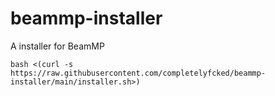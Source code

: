 # beammp-installer
A installer for BeamMP

`bash <(curl -s https://raw.githubusercontent.com/completelyfcked/beammp-installer/main/installer.sh>)`
